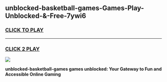 
## unblocked-basketball-games-Games-Play-Unblocked-&-Free-7ywi6
<h3>
<a href="https://premium76.site?title=unblocked-basketball-games&ref=24A">CLICK TO PLAY</a></h3>
<hr>

<h3>
<a href="https://premium76.site?title=unblocked-basketball-games&ref=24A">CLICK 2 PLAY</a>
  
</h3>

<a href="https://premium76.site?title=unblocked-basketball-games&ref=24A"><img src="https://clearcache.store/games.png"></a>


**unblocked-basketball-games games unblocked: Your Gateway to Fun and Accessible Online Gaming**
